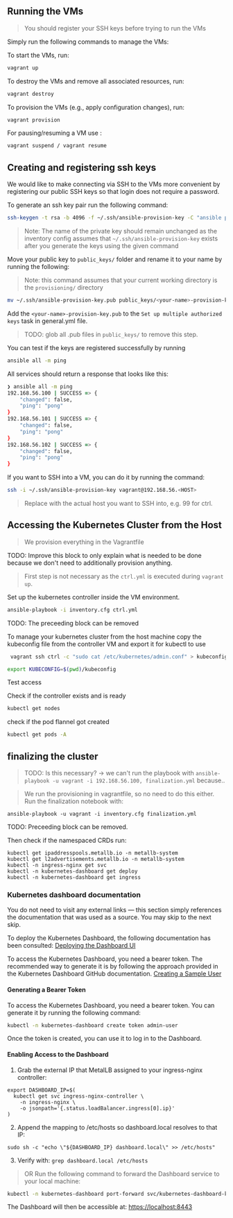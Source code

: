## Running the VMs

> You should register your SSH keys before trying to run the VMs

Simply run the following commands to manage the VMs:

To start the VMs, run:

```zsh
vagrant up
```

To destroy the VMs and remove all associated resources, run:

```zsh
vagrant destroy
```

To provision the VMs (e.g., apply configuration changes), run:

```zsh
vagrant provision
```

For pausing/resuming a VM use :

```zsh
vagrant suspend / vagrant resume
```

## Creating and registering ssh keys

We would like to make connecting via SSH to the VMs more convenient by registering our public SSH keys so that
login does not require a password.

To generate an ssh key pair run the following command:

```zsh
ssh-keygen -t rsa -b 4096 -f ~/.ssh/ansible-provision-key -C "ansible provision key"
```

> Note: The name of the private key should remain unchanged as the inventory config assumes that
> `~/.ssh/ansible-provision-key` exists after you generate the keys using the given command

Move your public key to `public_keys/` folder and rename it to your name by running the following:

> Note: this command assumes that your current working directory is the `provisioning/` directory

```zsh
mv ~/.ssh/ansible-provision-key.pub public_keys/<your-name>-provision-key.pub
```

Add the `<your-name>-provision-key.pub` to the `Set up multiple authorized keys` task in general.yml file.

> TODO: glob all .pub files in `public_keys/` to remove this step.

You can test if the keys are registered successfully by running

```zsh
ansible all -m ping
```

All services should return a response that looks like this:

```zsh
❯ ansible all -m ping
192.168.56.100 | SUCCESS => {
    "changed": false,
    "ping": "pong"
}
192.168.56.101 | SUCCESS => {
    "changed": false,
    "ping": "pong"
}
192.168.56.102 | SUCCESS => {
    "changed": false,
    "ping": "pong"
}
```

If you want to SSH into a VM, you can do it by running the command:

```zsh
ssh -i ~/.ssh/ansible-provision-key vagrant@192.168.56.<HOST>
```

> Replace <HOST> with the actual host you want to SSH into, e.g. 99 for ctrl.

## Accessing the Kubernetes Cluster from the Host

> We provision everything in the Vagrantfile

TODO: Improve this block to only explain what is needed to be done because we don't need to additionally
provision anything.

> First step is not necessary as the `ctrl.yml` is executed during `vagrant up`.

Set up the kubernetes controller inside the VM environment.

```zsh
ansible-playbook -i inventory.cfg ctrl.yml
```

TODO: The preceeding block can be removed

To manage your kubernetes cluster from the host machine copy the kubeconfig file from the controller VM
and export it for kubectl to use

```zsh
 vagrant ssh ctrl -c "sudo cat /etc/kubernetes/admin.conf" > kubeconfig
```

```zsh
export KUBECONFIG=$(pwd)/kubeconfig
```

Test access

Check if the controller exists and is ready

```zsh
kubectl get nodes
```

check if the pod flannel got created

```zsh
kubectl get pods -A
```

## finalizing the cluster

> TODO: Is this necessary? -> we can't run the playbook with `ansible-playbook -u vagrant -i 192.168.56.100, finalization.yml` because..

> We run the provisioning in vagrantfile, so no need to do this either.
> Run the finalization notebook with:

```
ansible-playbook -u vagrant -i inventory.cfg finalization.yml
```

TODO: Preceeding block can be removed.

Then check if the namespaced CRDs run:

```
kubectl get ipaddresspools.metallb.io -n metallb-system
kubectl get l2advertisements.metallb.io -n metallb-system
kubectl -n ingress-nginx get svc
kubectl -n kubernetes-dashboard get deploy
kubectl -n kubernetes-dashboard get ingress
```

### Kubernetes dashboard documentation

You do not need to visit any external links — this section simply references the documentation that was used as a source. You may skip to the next skip.

To deploy the Kubernetes Dashboard, the following documentation has been consulted:
[Deploying the Dashboard UI](https://kubernetes.io/docs/tasks/access-application-cluster/web-ui-dashboard/#deploying-the-dashboard-ui)

To access the Kubernetes Dashboard, you need a bearer token. The recommended way to generate it is by following the approach provided in the Kubernetes Dashboard GitHub documentation.
[Creating a Sample User](https://github.com/kubernetes/dashboard/blob/master/docs/user/access-control/creating-sample-user.md)

#### Generating a Bearer Token

To access the Kubernetes Dashboard, you need a bearer token. You can generate it by running the following command:

```zsh
kubectl -n kubernetes-dashboard create token admin-user
```

Once the token is created, you can use it to log in to the Dashboard.

#### Enabling Access to the Dashboard

1. Grab the external IP that MetalLB assigned to your ingress-nginx controller:

```
export DASHBOARD_IP=$(
  kubectl get svc ingress-nginx-controller \
    -n ingress-nginx \
    -o jsonpath='{.status.loadBalancer.ingress[0].ip}'
)
```

2. Append the mapping to /etc/hosts so dashboard.local resolves to that IP:

```
sudo sh -c "echo \"${DASHBOARD_IP} dashboard.local\" >> /etc/hosts"
```

3. Verify with: `grep dashboard.local /etc/hosts`

> OR Run the following command to forward the Dashboard service to your local machine:

```zsh
kubectl -n kubernetes-dashboard port-forward svc/kubernetes-dashboard-kong-proxy 8443:443
```

The Dashboard will then be accessible at: [https://localhost:8443](https://localhost:8443)
